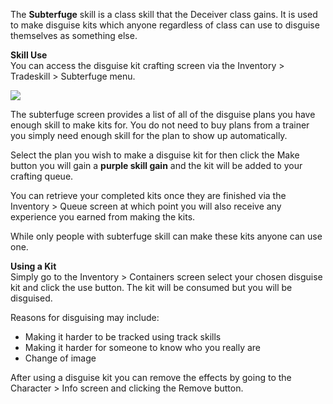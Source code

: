 The **Subterfuge** skill is a class skill that the Deceiver class gains. It is used to make disguise kits which anyone regardless of class can use to disguise themselves as something else.

**Skill Use**  
You can access the disguise kit crafting screen via the Inventory > Tradeskill > Subterfuge menu.

[![](https://lohcdn.com/images/t_subterfuge.jpg)](https://lohcdn.com/images/subterfuge.jpg)

The subterfuge screen provides a list of all of the disguise plans you have enough skill to make kits for. You do not need to buy plans from a trainer you simply need enough skill for the plan to show up automatically.

Select the plan you wish to make a disguise kit for then click the Make button you will gain a **purple skill gain** and the kit will be added to your crafting queue.

You can retrieve your completed kits once they are finished via the Inventory > Queue screen at which point you will also receive any experience you earned from making the kits.

While only people with subterfuge skill can make these kits anyone can use one.

**Using a Kit**  
Simply go to the Inventory > Containers screen select your chosen disguise kit and click the use button. The kit will be consumed but you will be disguised.

Reasons for disguising may include:

*   Making it harder to be tracked using track skills
*   Making it harder for someone to know who you really are
*   Change of image

After using a disguise kit you can remove the effects by going to the Character > Info screen and clicking the Remove button.